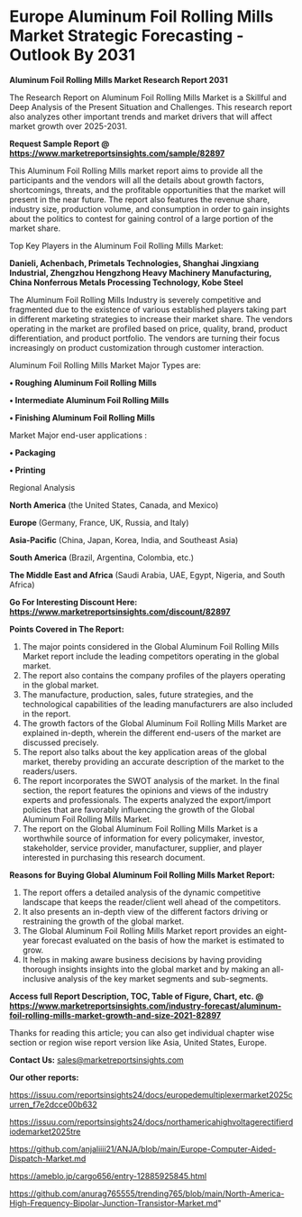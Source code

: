  # Europe Aluminum Foil Rolling Mills Market Strategic Forecasting - Outlook By 2031

<strong>Aluminum Foil Rolling Mills Market Research Report 2031</strong>

The Research Report on Aluminum Foil Rolling Mills Market is a Skillful and Deep Analysis of the Present Situation and Challenges. This research report also analyzes other important trends and market drivers that will affect market growth over 2025-2031.

<strong>Request Sample Report @ <a href=https://www.marketreportsinsights.com/sample/82897>https://www.marketreportsinsights.com/sample/82897</a></strong>

This Aluminum Foil Rolling Mills market report aims to provide all the participants and the vendors will all the details about growth factors, shortcomings, threats, and the profitable opportunities that the market will present in the near future. The report also features the revenue share, industry size, production volume, and consumption in order to gain insights about the politics to contest for gaining control of a large portion of the market share.

Top Key Players in the Aluminum Foil Rolling Mills Market:

<strong>Danieli, Achenbach, Primetals Technologies, Shanghai Jingxiang Industrial, Zhengzhou Hengzhong Heavy Machinery Manufacturing, China Nonferrous Metals Processing Technology, Kobe Steel</strong>

The Aluminum Foil Rolling Mills Industry is severely competitive and fragmented due to the existence of various established players taking part in different marketing strategies to increase their market share. The vendors operating in the market are profiled based on price, quality, brand, product differentiation, and product portfolio. The vendors are turning their focus increasingly on product customization through customer interaction.

Aluminum Foil Rolling Mills Market Major Types are:

<strong>• Roughing Aluminum Foil Rolling Mills

• Intermediate Aluminum Foil Rolling Mills

• Finishing Aluminum Foil Rolling Mills</strong>

Market Major end-user applications :

<strong>• Packaging

• Printing</strong>

Regional Analysis

</u><strong><b>North America</b></strong> (the United States, Canada, and Mexico)

<strong><b>Europe </b></strong>(Germany, France, UK, Russia, and Italy)

<strong><b>Asia-Pacific</b></strong> (China, Japan, Korea, India, and Southeast Asia)

<strong><b>South America</b></strong> (Brazil, Argentina, Colombia, etc.)

<strong><b>The Middle East and Africa</b></strong> (Saudi Arabia, UAE, Egypt, Nigeria, and South Africa)

<strong>Go For Interesting Discount Here: <a href=https://www.marketreportsinsights.com/discount/82897>https://www.marketreportsinsights.com/discount/82897</a></strong>

<strong>Points Covered in The Report:</strong>
<ol>
  <li>The major points considered in the Global Aluminum Foil Rolling Mills Market report include the leading competitors operating in the global market.</li>
  <li>The report also contains the company profiles of the players operating in the global market.</li>
  <li>The manufacture, production, sales, future strategies, and the technological capabilities of the leading manufacturers are also included in the report.</li>
  <li>The growth factors of the Global Aluminum Foil Rolling Mills Market are explained in-depth, wherein the different end-users of the market are discussed precisely.</li>
  <li>The report also talks about the key application areas of the global market, thereby providing an accurate description of the market to the readers/users.</li>
  <li>The report incorporates the SWOT analysis of the market. In the final section, the report features the opinions and views of the industry experts and professionals. The experts analyzed the export/import policies that are favorably influencing the growth of the Global Aluminum Foil Rolling Mills Market.</li>
  <li>The report on the Global Aluminum Foil Rolling Mills Market is a worthwhile source of information for every policymaker, investor, stakeholder, service provider, manufacturer, supplier, and player interested in purchasing this research document.</li>
</ol>
<strong>Reasons for Buying Global Aluminum Foil Rolling Mills Market Report:</strong>

<ol>
  <li>The report offers a detailed analysis of the dynamic competitive landscape that keeps the reader/client well ahead of the competitors.</li>
  <li>It also presents an in-depth view of the different factors driving or restraining the growth of the global market.</li>
  <li>The Global Aluminum Foil Rolling Mills Market report provides an eight-year forecast evaluated on the basis of how the market is estimated to grow.</li>
  <li>It helps in making aware business decisions by having providing thorough insights insights into the global market and by making an all-inclusive analysis of the key market segments and sub-segments.</li>
</ol>
<strong>Access full Report Description, TOC, Table of Figure, Chart, etc. @ <a href=https://www.marketreportsinsights.com/industry-forecast/aluminum-foil-rolling-mills-market-growth-and-size-2021-82897>https://www.marketreportsinsights.com/industry-forecast/aluminum-foil-rolling-mills-market-growth-and-size-2021-82897</a></strong>


Thanks for reading this article; you can also get individual chapter wise section or region wise report version like Asia, United States, Europe.

<strong>Contact Us:</strong>
sales@marketreportsinsights.com

<strong>Our other reports:</strong>

<a href=https://issuu.com/reportsinsights24/docs/europedemultiplexermarket2025curren_f7e2dcce00b632>https://issuu.com/reportsinsights24/docs/europedemultiplexermarket2025curren_f7e2dcce00b632</a>

<a href=https://issuu.com/reportsinsights24/docs/northamericahighvoltagerectifierdiodemarket2025tre>https://issuu.com/reportsinsights24/docs/northamericahighvoltagerectifierdiodemarket2025tre</a>

<a href=https://github.com/anjaliiii21/ANJA/blob/main/Europe-Computer-Aided-Dispatch-Market.md>https://github.com/anjaliiii21/ANJA/blob/main/Europe-Computer-Aided-Dispatch-Market.md</a>

<a href=https://ameblo.jp/cargo656/entry-12885925845.html>https://ameblo.jp/cargo656/entry-12885925845.html</a>

<a href=https://github.com/anurag765555/trending765/blob/main/North-America-High-Frequency-Bipolar-Junction-Transistor-Market.md>https://github.com/anurag765555/trending765/blob/main/North-America-High-Frequency-Bipolar-Junction-Transistor-Market.md</a>"
